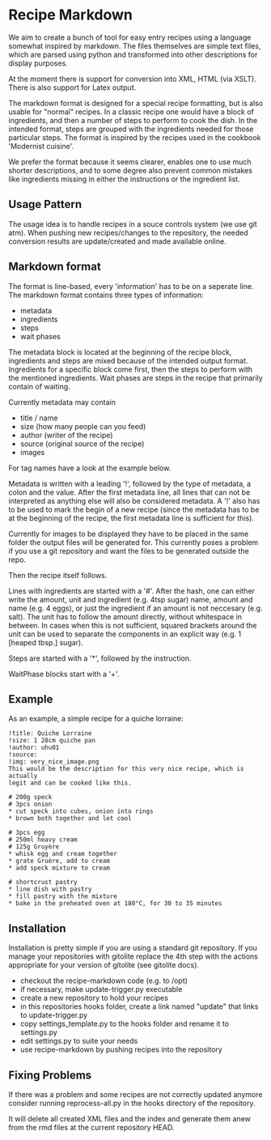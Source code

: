 Recipe Markdown
===============

We aim to create a bunch of tool for easy entry recipes using a language somewhat inspired by markdown.
The files themselves are simple text files, which are parsed using python and transformed into
other descriptions for display purposes.

At the moment there is support for conversion into XML, HTML (via XSLT). There is also support for Latex output.

The markdown format is designed for a special recipe formatting, but is also usable for "normal" recipes.
In a classic recipe one would have a block of ingredients, and then a number of steps to perform to cook the dish.
In the intended format, steps are grouped with the ingredients needed for those particular steps. The format is
inspired by the recipes used in the cookbook 'Modernist cuisine'.

We prefer the format because it seems clearer, enables one to use much shorter descriptions, and to some degree also
prevent common mistakes like ingredients missing in either the instructions or the ingredient list.

Usage Pattern
-------------

The usage idea is to handle recipes in a souce controls system (we use git atm). When pushing new recipes/changes
to the repository, the needed conversion results are update/created and made available online.

Markdown format
---------------

The format is line-based, every 'information' has to be on a seperate line.
The markdown format contains three types of information:
- metadata
- ingredients
- steps
- wait phases

The metadata block is located at the beginning of the recipe block, ingredients
and steps are mixed because of the intended output format. Ingredients for a
specific block come first, then the steps to perform with the mentioned
ingredients. Wait phases are steps in the recipe that primarily contain of
waiting.

Currently metadata may contain
- title / name
- size (how many people can you feed)
- author (writer of the recipe)
- source (original source of the recipe)
- images

For tag names have a look at the example below.

Metadata is written with a leading '!', followed by the type of metadata, a
colon and the value.  After the first metadata line, all lines that can not be
interpreted as anything else will also be considered metadata.
A '!' also has to be used to mark the begin of a new recipe (since the metadata
has to be at the beginning of the recipe, the first metadata line is sufficient
for this).

Currently for images to be displayed they have to be placed in the same folder the output files will be generated for. This currently poses a problem if you use a git repository and want the files to be generated outside the repo.

Then the recipe itself follows.

Lines with ingredients are started with a '#'. After the hash, one can either
write the amount, unit and ingredient (e.g. 4tsp sugar) name, amount and name
(e.g. 4 eggs), or just the ingredient if an amount is not neccesary (e.g.
salt). The unit has to follow the amount directly, without whitespace
in between. In cases when this is not sufficient, squared brackets around the
unit can be used to separate the components in an explicit way (e.g. 1 [heaped tbsp.] sugar).

Steps are started with a '\*', followed by the instruction.

WaitPhase blocks start with a '+'.

Example
-------

As an example, a simple recipe for a quiche lorraine:

    !title: Quiche Lorraine
    !size: 1 28cm quiche pan
    !author: uhu01
    !source: 
    !img: very_nice_image.png
    This would be the description for this very nice recipe, which is actually
    legit and can be cooked like this.
    
    # 200g speck
    # 3pcs onion
    * cut speck into cubes, onion into rings
    * brown both together and let cool
    
    # 3pcs egg
    # 250ml heavy cream
    # 125g Gruyère
    * whisk egg and cream together
    * grate Gruère, add to cream
    * add speck mixture to cream
    
    # shortcrust pastry
    * line dish with pastry
    * fill pastry with the mixture
    * bake in the preheated oven at 180°C, for 30 to 35 minutes

Installation
------------

Installation is pretty simple if you are using a standard git repository.
If you manage your repositories with gitolite replace the 4th step with the
actions appropriate for your version of gitolite (see gitolite docs).

- checkout the recipe-markdown code (e.g. to /opt)
- if necessary, make update-trigger.py executable
- create a new repository to hold your recipes
- in this repositories hooks folder, create a link named "update" that links to
  update-trigger.py
- copy settings\_template.py to the hooks folder and rename it to settings.py
- edit settings.py to suite your needs
- use recipe-markdown by pushing recipes into the repository

Fixing Problems
---------------

If there was a problem and some recipes are not correctly updated anymore
consider running reprocess-all.py in the hooks directory of the repository.

It will delete all created XML files and the index and generate them anew from
the rmd files at the current repository HEAD.

